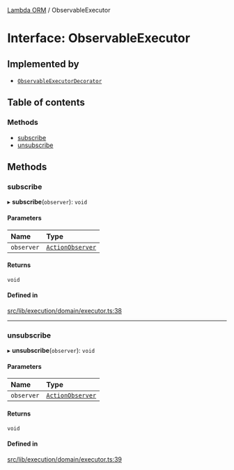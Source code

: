 [Lambda ORM](../README.md) / ObservableExecutor

# Interface: ObservableExecutor

## Implemented by

- [`ObservableExecutorDecorator`](../classes/ObservableExecutorDecorator.md)

## Table of contents

### Methods

- [subscribe](ObservableExecutor.md#subscribe)
- [unsubscribe](ObservableExecutor.md#unsubscribe)

## Methods

### subscribe

▸ **subscribe**(`observer`): `void`

#### Parameters

| Name | Type |
| :------ | :------ |
| `observer` | [`ActionObserver`](../classes/ActionObserver.md) |

#### Returns

`void`

#### Defined in

[src/lib/execution/domain/executor.ts:38](https://github.com/FlavioLionelRita/lambdaorm/blob/ae0d2056/src/lib/execution/domain/executor.ts#L38)

___

### unsubscribe

▸ **unsubscribe**(`observer`): `void`

#### Parameters

| Name | Type |
| :------ | :------ |
| `observer` | [`ActionObserver`](../classes/ActionObserver.md) |

#### Returns

`void`

#### Defined in

[src/lib/execution/domain/executor.ts:39](https://github.com/FlavioLionelRita/lambdaorm/blob/ae0d2056/src/lib/execution/domain/executor.ts#L39)
